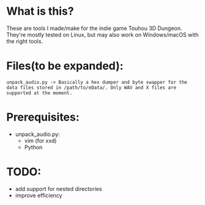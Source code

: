 # What is this?
These are tools I made/make for the indie game Touhou 3D Dungeon. They're mostly tested on Linux, but may also work on Windows/macOS with the right tools.

# Files(to be expanded):
```unpack_audio.py -> Basically a hex dumper and byte swapper for the data files stored in /path/to/eData/. Only WAV and X files are supported at the moment.```

# Prerequisites:
- unpack_audio.py:
  - vim (for xxd)
  - Python

# TODO:
- add support for nested directories
- improve efficiency
